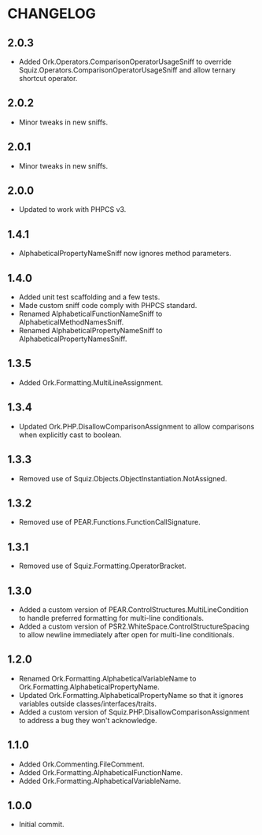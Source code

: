 CHANGELOG
=========

2.0.3
-----
* Added Ork.Operators.ComparisonOperatorUsageSniff to override Squiz.Operators.ComparisonOperatorUsageSniff
  and allow ternary shortcut operator.

2.0.2
-----
* Minor tweaks in new sniffs.

2.0.1
-----
* Minor tweaks in new sniffs.

2.0.0
-----
* Updated to work with PHPCS v3.

1.4.1
-----
* AlphabeticalPropertyNameSniff now ignores method parameters.

1.4.0
-----
* Added unit test scaffolding and a few tests.
* Made custom sniff code comply with PHPCS standard.
* Renamed AlphabeticalFunctionNameSniff to AlphabeticalMethodNamesSniff.
* Renamed AlphabeticalPropertyNameSniff to AlphabeticalPropertyNamesSniff.

1.3.5
-----
* Added Ork.Formatting.MultiLineAssignment.

1.3.4
-----
* Updated Ork.PHP.DisallowComparisonAssignment to allow comparisons when explicitly cast to boolean.

1.3.3
-----
* Removed use of Squiz.Objects.ObjectInstantiation.NotAssigned.

1.3.2
-----
* Removed use of PEAR.Functions.FunctionCallSignature.

1.3.1
-----
* Removed use of Squiz.Formatting.OperatorBracket.

1.3.0
-----
* Added a custom version of PEAR.ControlStructures.MultiLineCondition to handle
  preferred formatting for multi-line conditionals.
* Added a custom version of PSR2.WhiteSpace.ControlStructureSpacing to allow
  newline immediately after open for multi-line conditionals.

1.2.0
-----
* Renamed Ork.Formatting.AlphabeticalVariableName to Ork.Formatting.AlphabeticalPropertyName.
* Updated Ork.Formatting.AlphabeticalPropertyName so that it ignores variables outside classes/interfaces/traits.
* Added a custom version of Squiz.PHP.DisallowComparisonAssignment to address a bug they won't acknowledge.

1.1.0
-----
* Added Ork.Commenting.FileComment.
* Added Ork.Formatting.AlphabeticalFunctionName.
* Added Ork.Formatting.AlphabeticalVariableName.

1.0.0
-----
* Initial commit.
